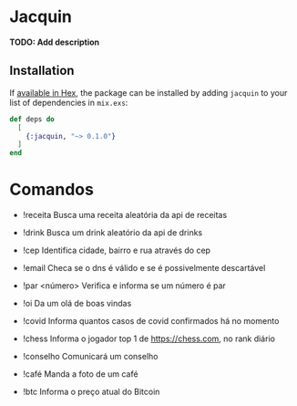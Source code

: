 # Jacquin

**TODO: Add description**

## Installation

If [available in Hex](https://hex.pm/docs/publish), the package can be installed
by adding `jacquin` to your list of dependencies in `mix.exs`:

```elixir
def deps do
  [
    {:jacquin, "~> 0.1.0"}
  ]
end
```

# Comandos

* !receita
Busca uma receita aleatória da api de receitas

* !drink
Busca um drink aleatório da api de drinks

* !cep <cep>
Identifica cidade, bairro e rua através do cep

* !email <e-mail>
Checa se o dns é válido e se é possivelmente descartável

* !par <número>
Verifica e informa se um número é par

* !oi
Da um olá de boas vindas

* !covid
Informa quantos casos de covid confirmados há no momento

* !chess
Informa o jogador top 1 de https://chess.com, no rank diário

* !conselho
Comunicará um conselho

* !café
Manda a foto de um café

* !btc
Informa o preço atual do Bitcoin

